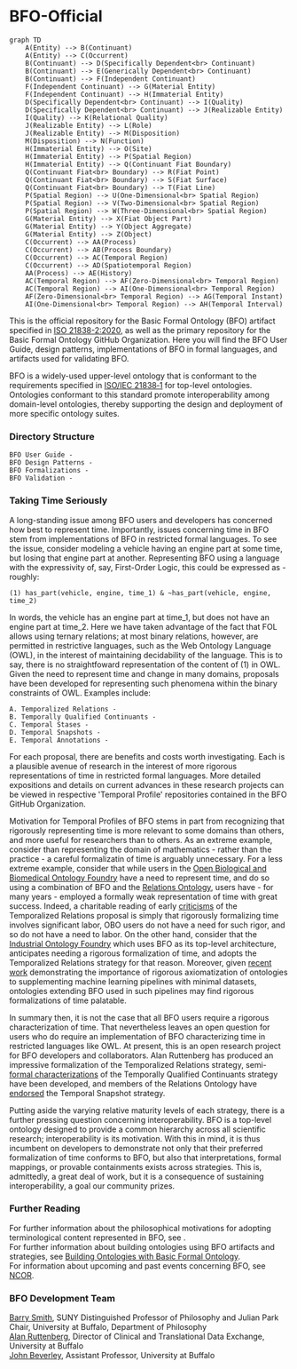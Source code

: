 # BFO-Official

```mermaid
graph TD
    A(Entity) --> B(Continuant)
    A(Entity) --> C(Occurrent)
    B(Continuant) --> D(Specifically Dependent<br> Continuant)
    B(Continuant) --> E(Generically Dependent<br> Continuant)
    B(Continuant) --> F(Independent Continuant)
    F(Independent Continuant) --> G(Material Entity)
    F(Independent Continuant) --> H(Immaterial Entity)
    D(Specifically Dependent<br> Continuant) --> I(Quality)
    D(Specifically Dependent<br> Continuant) --> J(Realizable Entity)
    I(Quality) --> K(Relational Quality)
    J(Realizable Entity) --> L(Role)
    J(Realizable Entity) --> M(Disposition)
    M(Disposition) --> N(Function)
    H(Immaterial Entity) --> O(Site)
    H(Immaterial Entity) --> P(Spatial Region)
    H(Immaterial Entity) --> Q(Continuant Fiat Boundary)
    Q(Continuant Fiat<br> Boundary) --> R(Fiat Point)
    Q(Continuant Fiat<br> Boundary) --> S(Fiat Surface)
    Q(Continuant Fiat<br> Boundary) --> T(Fiat Line)
    P(Spatial Region) --> U(One-Dimensional<br> Spatial Region)
    P(Spatial Region) --> V(Two-Dimensional<br> Spatial Region)
    P(Spatial Region) --> W(Three-Dimensional<br> Spatial Region)
    G(Material Entity) --> X(Fiat Object Part)
    G(Material Entity) --> Y(Object Aggregate)
    G(Material Entity) --> Z(Object)
    C(Occurrent) --> AA(Process)
    C(Occurrent) --> AB(Process Boundary)
    C(Occurrent) --> AC(Temporal Region)
    C(Occurrent) --> AD(Spatiotemporal Region)
    AA(Process) --> AE(History)
    AC(Temporal Region) --> AF(Zero-Dimensional<br> Temporal Region)
    AC(Temporal Region) --> AI(One-Dimensional<br> Temporal Region)
    AF(Zero-Dimensional<br> Temporal Region) --> AG(Temporal Instant)
    AI(One-Dimensional<br> Temporal Region) --> AH(Temporal Interval)
   ```

This is the official repository for the Basic Formal Ontology (BFO) artifact specified in [ISO 21838-2:2020](https://www.iso.org/standard/74572.html), as well as the primary repository for the Basic Formal Ontology GitHub Organization. Here you will find the BFO User Guide, design patterns, implementations of BFO in formal languages, and artifacts used for validating BFO. 

BFO is a widely-used upper-level ontology that is conformant to the requirements specified in [ISO/IEC 21838‑1](https://www.iso.org/standard/71954.html) for top-level ontologies. Ontologies conformant to this standard promote interoperability among domain-level ontologies, thereby supporting the design and deployment of more specific ontology suites. 

### Directory Structure

    BFO User Guide - 
    BFO Design Patterns - 
    BFO Formalizations - 
    BFO Validation - 

### Taking Time Seriously
A long-standing issue among BFO users and developers has concerned how best to represent time. Importantly, issues concerning time in BFO stem from implementations of BFO in restricted formal languages. To see the issue, consider modeling a vehicle having an engine part at some time, but losing that engine part at another. 
Representing BFO using a language with the expressivity of, say, First-Order Logic, this could be expressed as - roughly:

    (1) has_part(vehicle, engine, time_1) & ~has_part(vehicle, engine, time_2)

In words, the vehicle has an engine part at time_1, but does not have an engine part at time_2. Here we have taken advantage of the fact that FOL allows using ternary relations; at most binary relations, however, are permitted in restrictive languages, such as the Web Ontology Language (OWL), in the interest of maintaining decidability of the language. This is to say, there is no straightfoward representation of the content of (1) in OWL. Given the need to represent time and change in many domains, proposals have been developed for representing such phenomena within the binary constraints of OWL. Examples include: 

    A. Temporalized Relations - 
    B. Temporally Qualified Continuants - 
    C. Temporal Stases - 
    D. Temporal Snapshots - 
    E. Temporal Annotations - 

For each proposal, there are benefits and costs worth investigating. Each is a plausible avenue of research in the interest of more rigorous representations of time in restricted formal languages. More detailed expositions and details on current advances in these research projects can be viewed in respective 'Temporal Profile' repositories contained in the BFO GitHub Organization. 

Motivation for Temporal Profiles of BFO stems in part from recognizing that rigorously representing time is more relevant to some domains than others, and more useful for researchers than to others. As an extreme example, consider than representing the domain of mathematics - rather than the practice - a careful formalizatin of time is arguably unnecessary. For a less extreme example, consider that while users in the [Open Biological and Biomedical Ontology Foundry](https://obofoundry.org/) have a need to represent time, and do so using a combination of BFO and the [Relations Ontology](https://obofoundry.org/ontology/ro.html), users have - for many years - employed a formally weak representation of time with great success. Indeed, a charitable reading of early [criticisms](https://github.com/cmungall/trel-crit/raw/master/trc.pdf) of the Temporalized Relations proposal is simply that rigorously formalizing time involves significant labor, OBO users do not have a need for such rigor, and so do not have a need to labor. On the other hand, consider that the [Industrial Ontology Foundry](https://www.industrialontologies.org/) which uses BFO as its top-level architecture, anticipates needing a rigorous formalization of time, and adopts the Temporalized Relations strategy for that reason. Moreover, given [recent work](https://pubmed.ncbi.nlm.nih.gov/36534832/) demonstrating the importance of rigorous axiomatization of ontologies to supplementing machine learning pipelines with minimal datasets, ontologies extending BFO used in such pipelines may find rigorous formalizations of time palatable. 

In summary then, it is not the case that all BFO users require a rigorous characterization of time. That nevertheless leaves an open question for users who do require an implementation of BFO characterizing time in restricted languages like OWL. At present, this is an open research project for BFO developers and collaborators. Alan Ruttenberg has produced an impressive formalization of the Temporalized Relations strategy, semi-[formal characterizations](https://jansenludger.github.io/home/Texte/TQC%20Freiburg8%20Proceedings.pdf) of the Temporally Qualified Continuants strategy have been developed, and members of the Relations Ontology have [endorsed](https://oborel.github.io/obo-relations/temporal-semantics/) the Temporal Snapshot strategy. 

Putting aside the varying relative maturity levels of each strategy, there is a further pressing question concerning interoperability. BFO is a top-level ontology designed to provide a common hierarchy across all scientific research; interoperability is its motivation. With this in mind, it is thus incumbent on developers to demonstrate not only that their preferred formalization of time conforms to BFO, but also that interpretations, formal mappings, or provable containments exists across strategies. This is, admittedly, a great deal of work, but it is a consequence of sustaining interoperability, a goal our community prizes. 


### Further Reading
For further information about the philosophical motivations for adopting terminological content represented in BFO, see [](). \
For further information about building ontologies using BFO artifacts and strategies, see [Building Ontologies with Basic Formal Ontology](https://mitpress.mit.edu/9780262527811/building-ontologies-with-basic-formal-ontology/). \
For information about upcoming and past events concerning BFO, see [NCOR](https://ncorwiki.buffalo.edu/index.php/Main_Page). 

### BFO Development Team
[Barry Smith](https://www.buffalo.edu/cas/philosophy/faculty/faculty_directory/smith-b.html), SUNY Distinguished Professor of Philosophy and Julian Park Chair, University at Buffalo, Department of Philosophy\
[Alan Ruttenberg](https://dental.buffalo.edu/faculty/home.html?ubit=alanrutt), Director of Clinical and Translational Data Exchange, University at Buffalo\
[John Beverley](https://www.buffalo.edu/cas/philosophy/faculty/faculty_directory/john-beverley.html), Assistant Professor, University at Buffalo
